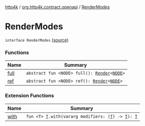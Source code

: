 [http4k](../../index.md) / [org.http4k.contract.openapi](../index.md) / [RenderModes](./index.md)

# RenderModes

`interface RenderModes` [(source)](https://github.com/http4k/http4k/blob/master/http4k-contract/src/main/kotlin/org/http4k/contract/openapi/SecurityRenderer.kt#L26)

### Functions

| Name | Summary |
|---|---|
| [full](full.md) | `abstract fun <NODE> full(): `[`Render`](../-render.md)`<`[`NODE`](full.md#NODE)`>` |
| [ref](ref.md) | `abstract fun <NODE> ref(): `[`Render`](../-render.md)`<`[`NODE`](ref.md#NODE)`>` |

### Extension Functions

| Name | Summary |
|---|---|
| [with](../../org.http4k.core/with.md) | `fun <T> `[`T`](../../org.http4k.core/with.md#T)`.with(vararg modifiers: (`[`T`](../../org.http4k.core/with.md#T)`) -> `[`T`](../../org.http4k.core/with.md#T)`): `[`T`](../../org.http4k.core/with.md#T) |
